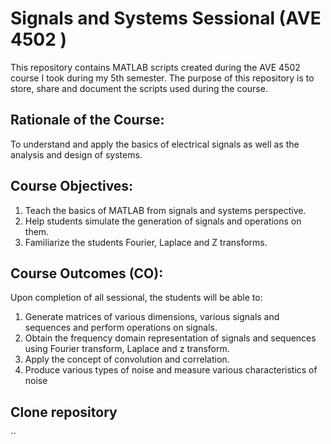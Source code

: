 # Signals and Systems Sessional (AVE 4502 )

This repository contains MATLAB scripts  created during the AVE 4502 course I took during my 5th semester. The purpose of this repository is to store, share and document the scripts used during the course.

## Rationale of the Course:
To understand and apply the basics of electrical signals as well as the analysis and design of systems.

## Course Objectives:
1. Teach the basics of MATLAB from signals and systems perspective.
2. Help students simulate the generation of signals and operations on them.
3. Familiarize the students Fourier, Laplace and Z transforms.

## Course Outcomes (CO):
Upon completion of all sessional, the students will be able to:
1. Generate matrices of various dimensions, various signals and sequences and perform operations
on signals.
2. Obtain the frequency domain representation of signals and sequences using Fourier transform,
Laplace and z transform.
3. Apply the concept of convolution and correlation.
4. Produce various types of noise and measure various characteristics of noise

## Clone repository
``